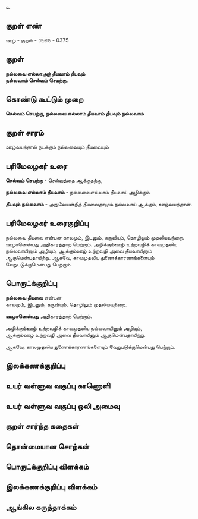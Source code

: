 உ

## குறள் எண் 

ஊழ் - குறள் - ௦௩௭௫ - 0375  

## குறள் 

**நல்லவை எல்லாஅந் தீயவாம் தீயவும்  
நல்லவாம் செல்வம் செயற்கு.**

## கொண்டு கூட்டும் முறை

**செல்வம் செயற்கு, நல்லவை எல்லாம் தீயவாம் தீயவும் நல்லவாம்**

## குறள் சாரம் 

ஊழ்வயத்தால் நடக்கும் நல்லவையும் தீயவையும்   

## பரிமேலழகர் உரை

**செல்வம் செயற்கு** - செல்வத்தை ஆக்குதற்கு,  

**நல்லவை எல்லாம் தீயவாம்** - நல்லவைஎல்லாம் தீயவாய் அழிக்கும்  

**தீயவும் நல்லவாம்** - அதுவேயன்றித் தீயவைதாமும் நல்லவாய் ஆக்கும், ஊழ்வயத்தான்.

## பரிமேலழகர் உரைகுறிப்பு     

நல்லவை தீயவை என்பன காலமும், இடனும், கருவியும், தொழிலும் முதலியவற்றை. ஊழானென்பது அதிகாரத்தாற் பெற்றாம். அழிக்கும்ஊழ் உற்றவழிக் காலமுதலிய நல்லவாயினும் அழியும், ஆக்கும்ஊழ் உற்றவழி அவை தீயவாயினும் ஆகுமென்பதாயிற்று. ஆகவே, காலமுதலிய துணைக்காரணங்களையும் வேறுபடுக்குமென்பது பெற்றாம்.    

## பொருட்க்குறிப்பு   

**நல்லவை தீயவை** என்பன  
காலமும், இடனும், கருவியும், தொழிலும் முதலியவற்றை.    

**ஊழானென்பது** அதிகாரத்தாற் பெற்றாம்.    

அழிக்கும்ஊழ் உற்றவழிக் காலமுதலிய நல்லவாயினும் அழியும்,  
ஆக்கும்ஊழ் உற்றவழி அவை தீயவாயினும் ஆகுமென்பதாயிற்று.   

ஆகவே, காலமுதலிய துணைக்காரணங்களையும் வேறுபடுக்குமென்பது பெற்றாம்.  

## இலக்கணக்குறிப்பு  


## உயர் வள்ளுவ வகுப்பு காணொளி


## உயர் வள்ளுவ வகுப்பு ஒலி அமைவு 

 
## குறள் சார்ந்த கதைகள் 


## தொன்மையான சொற்கள்


## பொருட்க்குறிப்பு விளக்கம்


## இலக்கணக்குறிப்பு விளக்கம்


## ஆங்கில கருத்தாக்கம் 


